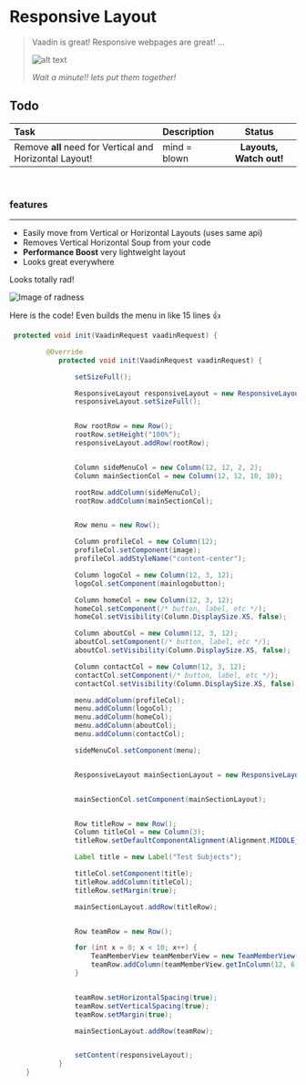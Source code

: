 Responsive Layout
===================

> Vaadin is great! Responsive webpages are great! ... 
> 
> ![alt text](http://emojipedia-us.s3.amazonaws.com/cache/e4/9e/e49e33767a64cf63310af3764fc60126.png "hey")
> 
>  *Wait a minute!! lets put them together!*







Todo
----------
| Task             | Description           | Status         |
| :--------------- | :-------------------- | :---:          |
| Remove **all** need for Vertical and Horizontal Layout! | mind = blown |   **Layouts, Watch out!**    |


 
<br>

### features
------------------

 * Easily move from Vertical or Horizontal Layouts (uses same api)
 * Removes Vertical Horizontal Soup from your code
 * **Performance Boost** very lightweight layout
 * Looks great everywhere


Looks totally rad!

![Image of radness](https://raw.githubusercontent.com/Jayrok94/ResponsiveLayout/master/demo.gif)


Here is the code! Even builds the menu in like 15 lines :+1:

```java
 protected void init(VaadinRequest vaadinRequest) {

         @Override
            protected void init(VaadinRequest vaadinRequest) {

                setSizeFull();

                ResponsiveLayout responsiveLayout = new ResponsiveLayout();
                responsiveLayout.setSizeFull();


                Row rootRow = new Row();
                rootRow.setHeight("100%");
                responsiveLayout.addRow(rootRow);


                Column sideMenuCol = new Column(12, 12, 2, 2);
                Column mainSectionCol = new Column(12, 12, 10, 10);

                rootRow.addColumn(sideMenuCol);
                rootRow.addColumn(mainSectionCol);


                Row menu = new Row();

                Column profileCol = new Column(12);
                profileCol.setComponent(image);
                profileCol.addStyleName("content-center");

                Column logoCol = new Column(12, 3, 12);
                logoCol.setComponent(mainlogobutton);

                Column homeCol = new Column(12, 3, 12);
                homeCol.setComponent(/* button, label, etc */);
                homeCol.setVisibility(Column.DisplaySize.XS, false);

                Column aboutCol = new Column(12, 3, 12);
                aboutCol.setComponent(/* button, label, etc */);
                aboutCol.setVisibility(Column.DisplaySize.XS, false);

                Column contactCol = new Column(12, 3, 12);
                contactCol.setComponent(/* button, label, etc */);
                contactCol.setVisibility(Column.DisplaySize.XS, false);

                menu.addColumn(profileCol);
                menu.addColumn(logoCol);
                menu.addColumn(homeCol);
                menu.addColumn(aboutCol);
                menu.addColumn(contactCol);

                sideMenuCol.setComponent(menu);


                ResponsiveLayout mainSectionLayout = new ResponsiveLayout();


                mainSectionCol.setComponent(mainSectionLayout);


                Row titleRow = new Row();
                Column titleCol = new Column(3);
                titleRow.setDefaultComponentAlignment(Alignment.MIDDLE_CENTER);

                Label title = new Label("Test Subjects");

                titleCol.setComponent(title);
                titleRow.addColumn(titleCol);
                titleRow.setMargin(true);

                mainSectionLayout.addRow(titleRow);


                Row teamRow = new Row();

                for (int x = 0; x < 10; x++) {
                    TeamMemberView teamMemberView = new TeamMemberView();
                    teamRow.addColumn(teamMemberView.getInColumn(12, 6, 4, 3));
                }


                teamRow.setHorizontalSpacing(true);
                teamRow.setVerticalSpacing(true);
                teamRow.setMargin(true);

                mainSectionLayout.addRow(teamRow);


                setContent(responsiveLayout);
            }
    }

```

